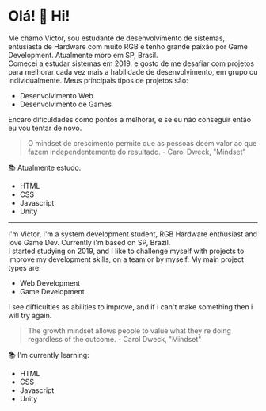 # Olá! 👋 Hi!

Me chamo Victor, sou estudante de desenvolvimento de sistemas, entusiasta de Hardware com muito RGB e tenho grande paixão por Game Development. Atualmente moro em SP, Brasil.  
Comecei a estudar sistemas em 2019, e gosto de me desafiar com projetos para melhorar cada vez mais a habilidade de desenvolvimento, em grupo ou individualmente. Meus principais tipos de projetos são: 
* Desenvolvimento Web
* Desenvolvimento de Games


Encaro dificuldades como pontos a melhorar, e se eu não conseguir então eu vou tentar de novo.
 > O mindset de crescimento permite que as pessoas deem valor ao que fazem independentemente do resultado. - Carol Dweck, "Mindset"

📚 Atualmente estudo:
* HTML
* CSS
* Javascript
* Unity

---

I'm Victor, I'm a system development student, RGB Hardware enthusiast and love Game Dev. Currently i'm based on SP, Brazil.  
I started studying on 2019, and I like to challenge myself with projects to improve my development skills, on a team or by myself. My main project types are:
* Web Development
* Game Development

I see difficulties as abilities to improve, and if i can't make something then i will try again.
> The growth mindset allows people to value what they're doing regardless of the outcome. - Carol Dweck, "Mindset"

📚 I'm currently learning:
* HTML
* CSS
* Javascript
* Unity

